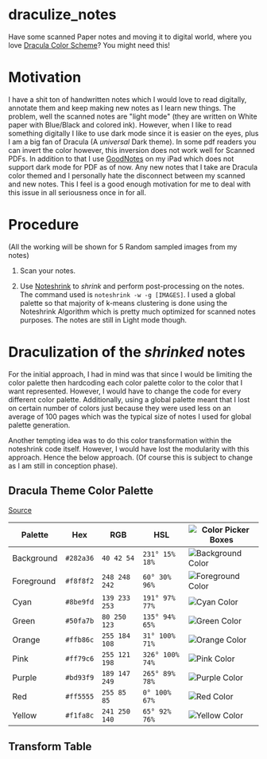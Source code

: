 # draculize_notes
Have some scanned Paper notes and moving it to digital world, where you love [Dracula Color Scheme](https://draculatheme.com/)? You might need this!

# Motivation

I have a shit ton of handwritten notes which I would love to read digitally, annotate them and keep making new notes as I learn new things. The problem,
well the scanned notes are "light mode" (they are written on White paper with Blue/Black and colored ink). However, when I like to read something digitally
I like to use dark mode since it is easier on the eyes, plus I am a big fan of Dracula (A *universal* Dark theme). 
In some pdf readers you can invert the color however, this inversion does not work well for Scanned PDFs. In addition to that I use 
[GoodNotes](https://www.goodnotes.com/) on my iPad which does not support dark mode for PDF as of now. Any new notes that I take are Dracula color themed
and I personally hate the disconnect between my scanned and new notes. This I feel is a good enough motivation for me to deal with this issue in all
seriousness once in for all.

# Procedure

(All the working will be shown for 5 Random sampled images from my notes)

1. Scan your notes. 

2. Use [Noteshrink](https://github.com/mzucker/noteshrink) to *shrink* and perform post-processing on the notes. 
The command used is `noteshrink -w -g [IMAGES]`. I used a global palette so that majority of k-means clustering is done using the Noteshrink Algorithm
which is pretty much optimized for scanned notes purposes. The notes are still in Light mode though.

# Draculization of the *shrinked* notes

For the initial approach, I had in mind was that since I would be limiting the color palette then hardcoding each color palette color to the color that
I want represented. However, I would have to change the code for every different color palette. Additionally, using a global palette meant that I 
lost on certain number of colors just because they were used less on an average of 100 pages which was the typical size of notes I used for global
palette generation. 

Another tempting idea was to do this color transformation within the noteshrink code itself. However, I would have lost the modularity with 
this approach. Hence the below approach. (Of course this is subject to change as I am still in conception phase).

## Dracula Theme Color Palette

[Source](https://github.com/dracula/dracula-theme)

| Palette      | Hex       | RGB           | HSL             | ![Color Picker Boxes](https://draculatheme.com/static/img/color-boxes/eyedropper.png)   |
| ------------ | --------- | ------------- | --------------- | --------------------------------------------------------------------------------------- |
| Background   | `#282a36` | `40 42 54`    | `231° 15% 18%`  | ![Background Color](https://draculatheme.com/static/img/color-boxes/background.png)     |
| Foreground   | `#f8f8f2` | `248 248 242` | `60° 30% 96%`   | ![Foreground Color](https://draculatheme.com/static/img/color-boxes/foreground.png)     |
| Cyan         | `#8be9fd` | `139 233 253` | `191° 97% 77%`  | ![Cyan Color](https://draculatheme.com/static/img/color-boxes/cyan.png)                 |
| Green        | `#50fa7b` | `80 250 123`  | `135° 94% 65%`  | ![Green Color](https://draculatheme.com/static/img/color-boxes/green.png)               |
| Orange       | `#ffb86c` | `255 184 108` | `31° 100% 71%`  | ![Orange Color](https://draculatheme.com/static/img/color-boxes/orange.png)             |
| Pink         | `#ff79c6` | `255 121 198` | `326° 100% 74%` | ![Pink Color](https://draculatheme.com/static/img/color-boxes/pink.png)                 |
| Purple       | `#bd93f9` | `189 147 249` | `265° 89% 78%`  | ![Purple Color](https://draculatheme.com/static/img/color-boxes/purple.png)             |
| Red          | `#ff5555` | `255 85 85`   | `0° 100% 67%`   | ![Red Color](https://draculatheme.com/static/img/color-boxes/red.png)                   |
| Yellow       | `#f1fa8c` | `241 250 140` | `65° 92% 76%`   | ![Yellow Color](https://draculatheme.com/static/img/color-boxes/yellow.png)             |

## Transform Table

